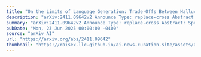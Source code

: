 ```yaml
---
title: "On the Limits of Language Generation: Trade-Offs Between Hallucination and Mode Collapse"
description: "arXiv:2411.09642v2 Announce Type: replace-cross Abstract: Specifying all desirable properties of a language model is challenging, but certain requirements seem essential. Given samples from an unknown language, the trained model should produce valid strings not seen in training and be expressive enough to capture the language's full richness. Otherwise, outputting invalid strings constitutes 'hallucination,' and failing to capture the full range leads to 'mode collapse.' We ask if a language model can meet both requirements. We investigate this within a statistical language generation setting building on Gold and Angluin. Here, the model receives random samples from a distribution over an unknown language K, which belongs to a possibly infinite collection of languages. The goal is to generate unseen strings from K. We say the model generates from K with consistency and breadth if, as training size increases, its output converges to all unseen strings in K. Kleinberg and Mullainathan [KM24] asked if consistency and breadth in language generation are possible. We answer this negatively: for a large class of language models, including next-token prediction models, this is impossible for most collections of candidate languages. This contrasts with [KM24]'s result, showing consistent generation without breadth is possible for any countable collection of languages. Our finding highlights that generation with breadth fundamentally differs from generation without breadth. As a byproduct, we establish near-tight bounds on the number of samples needed for generation with or without breadth. Finally, our results offer hope: consistent generation with breadth is achievable for any countable collection of languages when negative examples (strings outside K) are available alongside positive ones. This suggests that post-training feedback, which encodes negative examples, can be crucial in reducing hallucinations while limiting mode collapse."
summary: "arXiv:2411.09642v2 Announce Type: replace-cross Abstract: Specifying all desirable properties of a language model is challenging, but certain requirements seem essential. Given samples from an unknown language, the trained model should produce valid strings not seen in training and be expressive enough to capture the language's full richness. Otherwise, outputting invalid strings constitutes 'hallucination,' and failing to capture the full range leads to 'mode collapse.' We ask if a language model can meet both requirements. We investigate this within a statistical language generation setting building on Gold and Angluin. Here, the model receives random samples from a distribution over an unknown language K, which belongs to a possibly infinite collection of languages. The goal is to generate unseen strings from K. We say the model generates from K with consistency and breadth if, as training size increases, its output converges to all unseen strings in K. Kleinberg and Mullainathan [KM24] asked if consistency and breadth in language generation are possible. We answer this negatively: for a large class of language models, including next-token prediction models, this is impossible for most collections of candidate languages. This contrasts with [KM24]'s result, showing consistent generation without breadth is possible for any countable collection of languages. Our finding highlights that generation with breadth fundamentally differs from generation without breadth. As a byproduct, we establish near-tight bounds on the number of samples needed for generation with or without breadth. Finally, our results offer hope: consistent generation with breadth is achievable for any countable collection of languages when negative examples (strings outside K) are available alongside positive ones. This suggests that post-training feedback, which encodes negative examples, can be crucial in reducing hallucinations while limiting mode collapse."
pubDate: "Mon, 23 Jun 2025 00:00:00 -0400"
source: "arXiv AI"
url: "https://arxiv.org/abs/2411.09642"
thumbnail: "https://raisex-llc.github.io/ai-news-curation-site/assets/arxiv.png"
---
```


